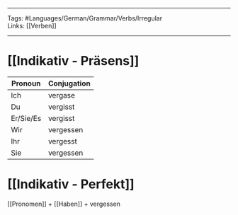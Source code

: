 ___
Tags: #Languages/German/Grammar/Verbs/Irregular  
Links: [[Verben]]
___
# [[Indikativ - Präsens]]
Pronoun|Conjugation
------------ | ------------
Ich | vergase
Du | vergisst
Er/Sie/Es | vergisst
Wir | vergessen
Ihr | vergesst
Sie | vergessen


# [[Indikativ - Perfekt]]
[[Pronomen]] + [[Haben]] +  vergessen